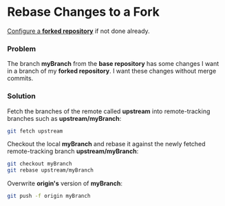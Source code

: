 # Rebase Changes to a Fork

[Configure a **forked repository**](ConfigureAFork.md) if not done already.

### Problem

The branch **myBranch** from the **base repository** has some changes I want in a branch of my **forked repository**. I want these changes without merge commits.

### Solution

Fetch the branches of the remote called **upstream** into remote-tracking branches such as **upstream/myBranch**:

```bash
git fetch upstream
```

Checkout the local **myBranch** and rebase it against the newly fetched remote-tracking branch **upstream/myBranch**:

```bash
git checkout myBranch
git rebase upstream/myBranch
```

Overwrite **origin's** version of **myBranch**:

```bash
git push -f origin myBranch
```

